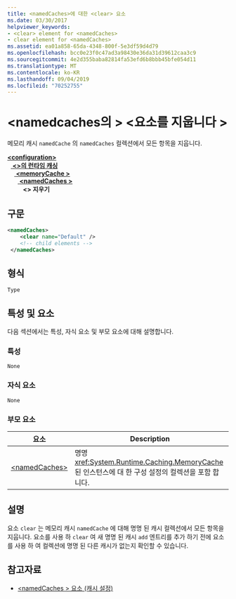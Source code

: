 ```yaml
---
title: <namedCaches>에 대한 <clear> 요소
ms.date: 03/30/2017
helpviewer_keywords:
- <clear> element for <namedCaches>
- clear element for <namedCaches>
ms.assetid: ea01a858-65da-4348-800f-5e3df59d4d79
ms.openlocfilehash: bcc0e23f0c47ad3a98430e36da31d39612caa3c9
ms.sourcegitcommit: 4e2d355baba82814fa53efd6b8bbb45bfe054d11
ms.translationtype: MT
ms.contentlocale: ko-KR
ms.lasthandoff: 09/04/2019
ms.locfileid: "70252755"
---
```

# <a name="clear-element-for-namedcaches"></a>\<namedcaches의 > \<요소를 지웁니다 >
메모리 캐시 `namedCache` 의 `namedCaches` 컬렉션에서 모든 항목을 지웁니다.  
  
[ **\<configuration>** ](../configuration-element.md)\
&nbsp;&nbsp;[ **\<>의 런타임 캐싱**](system-runtime-caching-element-cache-settings.md)\
&nbsp;&nbsp;&nbsp;&nbsp;[ **\<memoryCache >** ](memorycache-element-cache-settings.md)\
&nbsp;&nbsp;&nbsp;&nbsp;&nbsp;&nbsp;[ **\<namedCaches >** ](namedcaches-element-cache-settings.md)\
&nbsp;&nbsp;&nbsp;&nbsp;&nbsp;&nbsp;&nbsp;&nbsp; **\<> 지우기**  
  
## <a name="syntax"></a>구문  
  
```xml  
<namedCaches>  
    <clear name="Default" />  
    <!-- child elements -->  
 </namedCaches>  
```  
  
## <a name="type"></a>형식  
 `Type`  
  
## <a name="attributes-and-elements"></a>특성 및 요소  
 다음 섹션에서는 특성, 자식 요소 및 부모 요소에 대해 설명합니다.  
  
### <a name="attributes"></a>특성  
 `None`  
  
### <a name="child-elements"></a>자식 요소  
 `None`  
  
### <a name="parent-elements"></a>부모 요소  
  
|요소|Description|  
|-------------|-----------------|  
|[\<namedCaches>](namedcaches-element-cache-settings.md)|명명 <xref:System.Runtime.Caching.MemoryCache> 된 인스턴스에 대 한 구성 설정의 컬렉션을 포함 합니다.|  
  
## <a name="remarks"></a>설명  
 요소 `clear` 는 메모리 캐시 `namedCache` 에 대해 명명 된 캐시 컬렉션에서 모든 항목을 지웁니다. 요소를 사용 하 `clear` 여 새 명명 된 캐시 `add` 엔트리를 추가 하기 전에 요소를 사용 하 여 컬렉션에 명명 된 다른 캐시가 없는지 확인할 수 있습니다.  
  
## <a name="see-also"></a>참고자료

- [\<namedCaches > 요소 (캐시 설정)](namedcaches-element-cache-settings.md)
